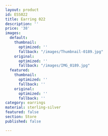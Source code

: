 ```yaml
---
layout: product
id: ESS022
title: Earring 022
description: ''
price: '38'
images:
  default:
    thumbnail:
      optimized: ''
      fallback: "/images/Thumbnail-0189.jpg"
    original:
      optimized: ''
      fallback: "/images/IMG_0189.jpg"
  featured:
    thumbnail:
      optimized: ''
      fallback: ''
    original:
      optimized: ''
      fallback: ''
category: earrings
material: sterling-silver
featured: false
section: Store
published: false

---
```

